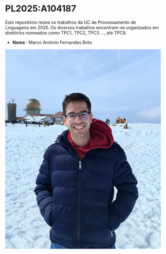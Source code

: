 # PL2025:A104187
Este repositório reúne os trabalhos da UC de Processamento de Linguagens em 2025. Os diversos trabalhos encontram-se organizados em diretórios nomeados como TPC1, TPC2, TPC3 ..., até TPC8.

- **Nome** : Marco António Fernandes Brito

 ![104187](img/104187.png)


